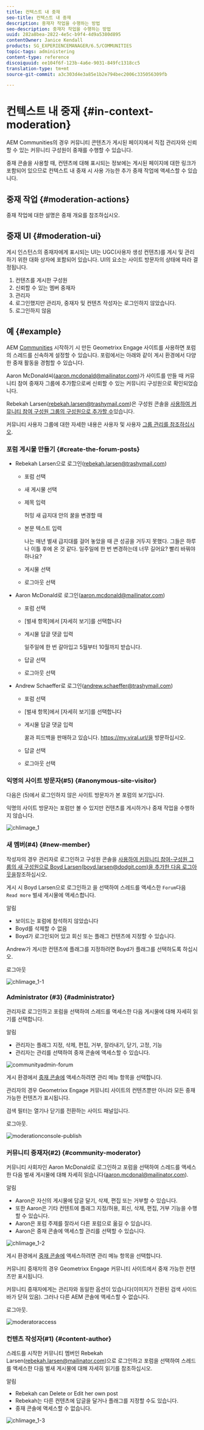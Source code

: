 ```yaml
---
title: 컨텍스트 내 중재
seo-title: 컨텍스트 내 중재
description: 중재자 작업을 수행하는 방법
seo-description: 중재자 작업을 수행하는 방법
uuid: 282a8bea-2822-4e5c-b9f4-4d9a5380d895
contentOwner: Janice Kendall
products: SG_EXPERIENCEMANAGER/6.5/COMMUNITIES
topic-tags: administering
content-type: reference
discoiquuid: ee104f6f-123b-4a6e-9031-849fc1318cc5
translation-type: tm+mt
source-git-commit: a3c303d4e3a85e1b2e794bec2006c335056309fb

---
```



# 컨텍스트 내 중재 {#in-context-moderation}

AEM Communities의 경우 커뮤니티 콘텐츠가 게시된 페이지에서 직접 관리자와 신뢰할 수 있는 커뮤니티 구성원이 중재를 수행할 수 있습니다.

중재 콘솔을 [](moderation.md)사용할 때, 컨텐츠에 대해 표시되는 정보에는 게시된 페이지에 대한 링크가 포함되어 있으므로 컨텍스트 내 중재 시 사용 가능한 추가 중재 작업에 액세스할 수 있습니다.

## 중재 작업 {#moderation-actions}

중재 작업에 [](moderate-ugc.md#moderation-actions)대한 설명은 중재 개요를 참조하십시오.

## 중재 UI {#moderation-ui}

게시 인스턴스의 중재자에게 표시되는 UI는 UGC(사용자 생성 컨텐츠)를 게시 및 관리하기 위한 대화 상자에 포함되어 있습니다. UI의 요소는 사이트 방문자의 상태에 따라 결정됩니다.

1. 컨텐츠를 게시한 구성원
1. 신뢰할 수 있는 멤버 중재자
1. 관리자
1. 로그인했지만 관리자, 중재자 및 컨텐츠 작성자는 로그인하지 않았습니다.
1. 로그인하지 않음

## 예 {#example}

AEM [Communities](http://localhost:4503/content/sites/engage/en.html) 시작하기 [](getting-started.md)시 만든 Geometrixx Engage 사이트를 사용하면 포럼의 스레드를 신속하게 설정할 수 있습니다. 포럼에서는 아래와 같이 게시 환경에서 다양한 중재 활동을 경험할 수 있습니다.

Aaron McDonald씨(aaron.mcdonald@mailinator.com)가 사이트를 만들 때 커뮤니티 참여 중재자 그룹에 추가함으로써 신뢰할 수 있는 커뮤니티 구성원으로 확인되었습니다.

Rebekah Larsen(rebekah.larsen@trashymail.com)은 구성원 콘솔을 [사용하여 커뮤니티 참여 구성원 그룹의 구성원으로 추가할 수](members.md)있습니다.

커뮤니티 사용자 그룹에 대한 자세한 내용은 사용자 및 사용자 [그룹 관리를 참조하십시오](users.md).

### 포럼 게시물 만들기 {#create-the-forum-posts}

* Rebekah Larsen으로 로그인(rebekah.larsen@trashymail.com)

   * 포럼 선택
   * 새 게시물 선택
   * 제목 입력

      허밍 새 급지대 안의 꿀을 변경할 때

   * 본문 텍스트 입력

      나는 매년 벌새 급지대를 걸어 놓았을 때 큰 성공을 거두지 못했다. 그들은 하루나 이틀 후에 온 것 같다. 일주일에 한 번 변경하는데 너무 길어요? 빨리 바꿔야 하나요?
   * 게시물 선택
   * 로그아웃 선택

* Aaron McDonald로 로그인(aaron.mcdonald@mailinator.com)

   * 포럼 선택
   * [벌새 항목]에서 [자세히 보기]를 선택합니다
   * 게시물 답글 댓글 입력

      일주일에 한 번 갈아입고 5월부터 10월까지 받습니다.

   * 답글 선택
   * 로그아웃 선택

* Andrew Schaeffer로 로그인(andrew.schaeffer@trashymail.com)

   * 포럼 선택
   * [벌새 항목]에서 [자세히 보기]를 선택합니다
   * 게시물 답글 댓글 입력

      꿀과 피드백을 판매하고 있습니다. https://my.viral.url/을 방문하십시오.

   * 답글 선택
   * 로그아웃 선택

### 익명의 사이트 방문자(#5) {#anonymous-site-visitor}

다음은 (5)에서 로그인하지 않은 사이트 방문자가 본 포럼의 보기입니다.

익명의 사이트 방문자는 포럼만 볼 수 있지만 컨텐츠를 게시하거나 중재 작업을 수행하지 않습니다.

![chlimage_1](assets/chlimage_1.png)

### 새 멤버(#4) {#new-member}

작성자의 경우 관리자로 로그인하고 구성원 콘솔을 [사용하여 커뮤니티 참여-구성원 그룹의 새 구성원으로 Boyd Larsen(boyd.larsen@dodgit.com)을 추가한 다음 로그아웃을](members.md)참조하십시오.

게시 시 Boyd Larsen으로 로그인하고 을 선택하여 스레드를 액세스한 `Forum`다음 `Read more` 벌새 게시물에 액세스합니다.

알림

* 보이드는 포럼에 참석하지 않았습니다
* Boyd를 삭제할 수 없음
* Boyd가 로그인되어 있고 회신 또는 플래그 컨텐츠에 지정할 수 있습니다.

Andrew가 게시한 컨텐츠에 플래그를 지정하려면 Boyd가 플래그를 선택하도록 하십시오.

로그아웃

![chlimage_1-1](assets/chlimage_1-1.png)

### Administrator (#3) {#administrator}

관리자로 로그인하고 포럼을 선택하여 스레드를 액세스한 다음 게시물에 대해 자세히 읽기를 선택합니다.

알림

* 관리자는 플래그 지정, 삭제, 편집, 거부, 잘라내기, 닫기, 고정, 기능
* 관리자는 관리를 선택하여 중재 콘솔에 액세스할 수 있습니다.

![communityadmin-forum](assets/communityadmin-forum.png)

게시 환경에서 [중재 콘솔에](moderation.md) 액세스하려면 관리 메뉴 항목을 선택합니다.

관리자의 경우 Geometrixx Engage 커뮤니티 사이트의 컨텐츠뿐만 아니라 모든 중재 가능한 컨텐츠가 표시됩니다.

검색 필터는 열기나 닫기를 전환하는 사이드 패널입니다.

로그아웃.

![moderationconsole-publish](assets/moderationconsole-publish.png)

### 커뮤니티 중재자(#2) {#community-moderator}

커뮤니티 사회자인 Aaron McDonald로 로그인하고 포럼을 선택하여 스레드를 액세스한 다음 벌새 게시물에 대해 자세히 읽습니다(aaron.mcdonal@mailinator.com).

알림

* Aaron은 자신의 게시물에 답글 달기, 삭제, 편집 또는 거부할 수 있습니다.
* 또한 Aaron은 기타 컨텐트에 플래그 지정/허용, 회신, 삭제, 편집, 거부 기능을 수행할 수 있습니다.
* Aaron은 포럼 주제를 잘라서 다른 포럼으로 옮길 수 있습니다.
* Aaron은 중재 콘솔에 액세스할 관리를 선택할 수 있습니다.

![chlimage_1-2](assets/chlimage_1-2.png)

게시 환경에서 [중재 콘솔에](moderation.md) 액세스하려면 관리 메뉴 항목을 선택합니다.

커뮤니티 중재자의 경우 Geometrixx Engage 커뮤니티 사이트에서 중재 가능한 컨텐츠만 표시됩니다.

커뮤니티 중재자에게는 관리자와 동일한 옵션이 있습니다(이미지가 전환된 검색 사이드바가 닫혀 있음). 그러나 다른 AEM 콘솔에 액세스할 수 없습니다.

로그아웃.

![moderatoraccess](assets/moderatoraccess.png)

### 컨텐츠 작성자(#1) {#content-author}

스레드를 시작한 커뮤니티 멤버인 Rebekah Larsen(rebekah.larsen@mailinator.com)으로 로그인하고 포럼을 선택하여 스레드를 액세스한 다음 벌새 게시물에 대해 자세히 읽기를 참조하십시오.

알림

* Rebekah can Delete or Edit her own post
* Rebekah는 다른 컨텐츠에 답글을 달거나 플래그를 지정할 수도 있습니다.
* 중재 콘솔에 액세스할 수 없습니다.

![chlimage_1-3](assets/chlimage_1-3.png)

